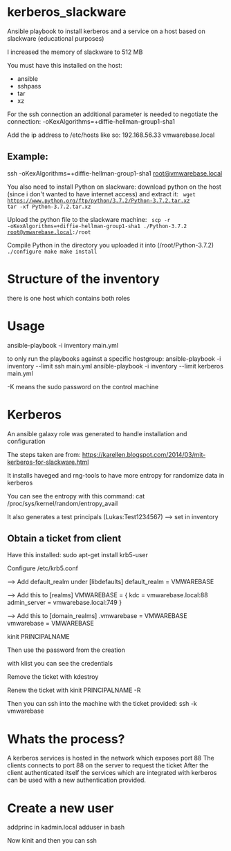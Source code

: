 # kerberos_slackware

Ansible playbook to install kerberos and a service on a host based on slackware (educational purposes)

I increased the memory of slackware to 512 MB

You must have this installed on the host:
* ansible
* sshpass
* tar
* xz

For the ssh connection an additional parameter is needed to negotiate the connection:
-oKexAlgorithms=+diffie-hellman-group1-sha1

Add the ip address to /etc/hosts like so:
192.168.56.33 vmwarebase.local

## Example:
ssh -oKexAlgorithms=+diffie-hellman-group1-sha1 root@vmwarebase.local

You also need to install Python on slackware:
download python on the host (since i don't wanted to have internet access) and extract it:
<code>
wget https://www.python.org/ftp/python/3.7.2/Python-3.7.2.tar.xz
tar -xf Python-3.7.2.tar.xz
</code>

Upload the python file to the slackware machine:
<code>
scp -r -oKexAlgorithms=+diffie-hellman-group1-sha1 ./Python-3.7.2 root@vmwarebase.local:/root
</code>

Compile Python in the directory you uploaded it into (/root/Python-3.7.2)
<code>
./configure
make
make install
</code>

# Structure of the inventory
there is one host which contains both roles
# Usage


ansible-playbook -i inventory main.yml

to only run the playbooks against a specific hostgroup:
ansible-playbook -i inventory --limit ssh main.yml
ansible-playbook -i inventory --limit kerberos main.yml

-K means the sudo password on the control machine
# Kerberos
An ansible galaxy role was generated to handle installation and configuration


The steps taken are from: https://karellen.blogspot.com/2014/03/mit-kerberos-for-slackware.html

It installs haveged and rng-tools to have more entropy for randomize data in kerberos

You can see the entropy with this command:
cat /proc/sys/kernel/random/entropy_avail

It also generates a test principals (Lukas:Test1234567) --> set in inventory
## Obtain a ticket from client

Have this installed:
sudo apt-get install krb5-user

Configure /etc/krb5.conf

--> Add default_realm under [libdefaults]
default_realm = VMWAREBASE

--> Add this to [realms]
VMWAREBASE = {
                 kdc = vmwarebase.local:88
                 admin_server = vmwarebase.local:749
        }

--> Add this to [domain_realms]
.vmwarebase = VMWAREBASE
vmwarebase = VMWAREBASE


kinit PRINCIPALNAME

Then use the password from the creation

with klist you can see the credentials

Remove the ticket with kdestroy

Renew the ticket with kinit PRINCIPALNAME -R


Then you can ssh into the machine with the ticket provided:
ssh -k vmwarebase


# Whats the process?

A kerberos services is hosted in the network which exposes port 88
The clients connects to port 88 on the server to request the ticket
After the client authenticated itself the services which are integrated with kerberos can be used with a new authentication provided.


# Create a new user
addprinc in kadmin.local
adduser in bash

Now kinit and then you can ssh
